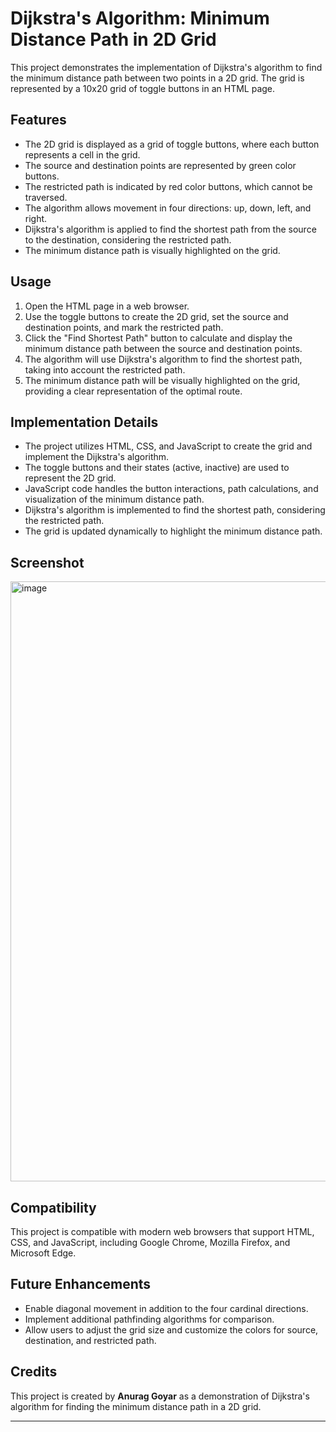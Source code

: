 # Dijkstra's Algorithm: Minimum Distance Path in 2D Grid

This project demonstrates the implementation of Dijkstra's algorithm to find the minimum distance path between two points in a 2D grid. The grid is represented by a 10x20 grid of toggle buttons in an HTML page.

## Features

- The 2D grid is displayed as a grid of toggle buttons, where each button represents a cell in the grid.
- The source and destination points are represented by green color buttons.
- The restricted path is indicated by red color buttons, which cannot be traversed.
- The algorithm allows movement in four directions: up, down, left, and right.
- Dijkstra's algorithm is applied to find the shortest path from the source to the destination, considering the restricted path.
- The minimum distance path is visually highlighted on the grid.

## Usage

1. Open the HTML page in a web browser.
2. Use the toggle buttons to create the 2D grid, set the source and destination points, and mark the restricted path.
3. Click the "Find Shortest Path" button to calculate and display the minimum distance path between the source and destination points.
4. The algorithm will use Dijkstra's algorithm to find the shortest path, taking into account the restricted path.
5. The minimum distance path will be visually highlighted on the grid, providing a clear representation of the optimal route.

## Implementation Details

- The project utilizes HTML, CSS, and JavaScript to create the grid and implement the Dijkstra's algorithm.
- The toggle buttons and their states (active, inactive) are used to represent the 2D grid.
- JavaScript code handles the button interactions, path calculations, and visualization of the minimum distance path.
- Dijkstra's algorithm is implemented to find the shortest path, considering the restricted path.
- The grid is updated dynamically to highlight the minimum distance path.

## Screenshot
  <img width="960" alt="image" src="https://github.com/anuraggoyar/Graph/assets/48005704/45439d70-01d1-43bc-b9aa-a11d67c6d89a">

## Compatibility

This project is compatible with modern web browsers that support HTML, CSS, and JavaScript, including Google Chrome, Mozilla Firefox, and Microsoft Edge.

## Future Enhancements

- Enable diagonal movement in addition to the four cardinal directions.
- Implement additional pathfinding algorithms for comparison.
- Allow users to adjust the grid size and customize the colors for source, destination, and restricted path.

## Credits

This project is created by **Anurag Goyar** as a demonstration of Dijkstra's algorithm for finding the minimum distance path in a 2D grid.

---
